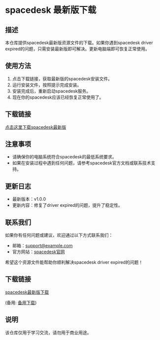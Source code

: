 # spacedesk 最新版下载

## 描述
本仓库提供spacedesk最新版资源文件的下载。如果你遇到spacedesk driver expired的问题，只需安装最新版即可解决。更新电脑端即可恢复正常使用。

## 使用方法
1. 点击下载链接，获取最新版的spacedesk安装文件。
2. 运行安装文件，按照提示完成安装。
3. 安装完成后，重新启动spacedesk服务。
4. 现在你的spacedesk应该已经恢复正常使用了。

## 下载链接
[点击这里下载spacedesk最新版](下载链接)

## 注意事项
- 请确保你的电脑系统符合spacedesk的最低系统要求。
- 如果在安装过程中遇到任何问题，请参考spacedesk官方文档或联系技术支持。

## 更新日志
- 最新版本：v1.0.0
- 更新内容：修复了driver expired的问题，提升了稳定性。

## 联系我们
如果你有任何问题或建议，欢迎通过以下方式联系我们：
- 邮箱：support@example.com
- 官方网站：[spacedesk官网](https://www.spacedesk.net)

希望这个资源文件能帮助你顺利解决spacedesk driver expired的问题！

## 下载链接
[spacedesk最新版下载](https://pan.quark.cn/s/2b2b346988e6) 

(备用: [备用下载](https://pan.baidu.com/s/1dC-4LlVnCWmSUr5FHwAk9w?pwd=1234))

## 说明

该仓库仅用于学习交流，请勿用于商业用途。
